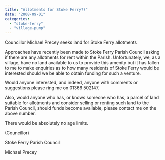 ```yaml
---
title: "Allotments for Stoke Ferry??"
date: "2008-09-01"
categories: 
  - "stoke-ferry"
  - "village-pump"
---
```


Councillor Michael Precey seeks land for Stoke Ferry allotments

Approaches have recently been made to Stoke Ferry Parish Council asking if there are any allotments for rent within the Parish. Unfortunately, we, as a village, have no land available to us to provide this amenity but it has fallen to me to make enquiries as to how many residents of Stoke Ferry would be interested should we be able to obtain funding for such a venture.

Would anyone interested, and indeed, anyone with comments or suggestions please ring me on 01366 502147.

Also, would anyone who has, or knows someone who has, a parcel of land suitable for allotments and consider selling or renting such land to the Parish Council, should funds become available, please contact me on the above number.

There would be absolutely no age limits.

(Councillor)

Stoke Ferry Parish Council

Michael Precey
